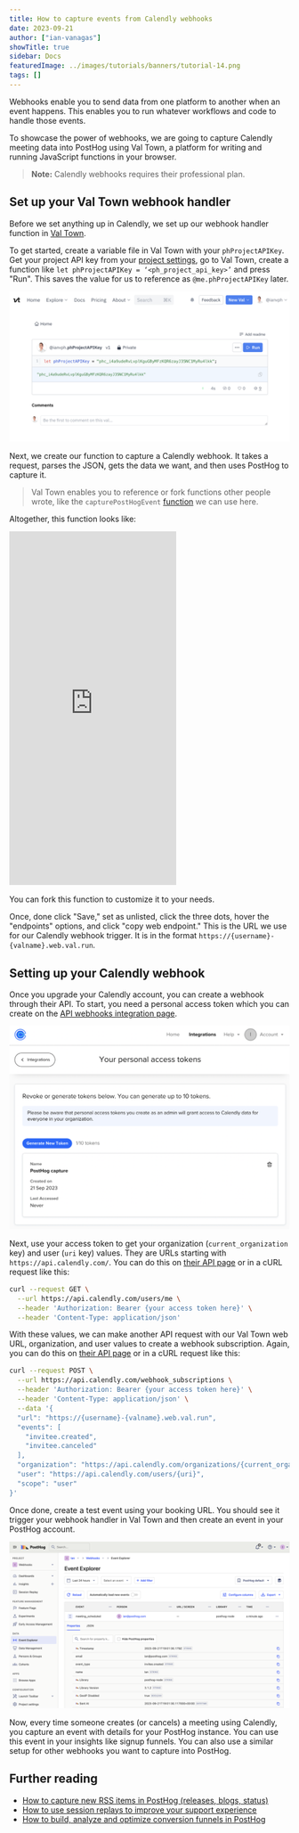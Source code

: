 ```yaml
---
title: How to capture events from Calendly webhooks
date: 2023-09-21
author: ["ian-vanagas"]
showTitle: true
sidebar: Docs
featuredImage: ../images/tutorials/banners/tutorial-14.png
tags: []
---
```


Webhooks enable you to send data from one platform to another when an event happens. This enables you to run whatever workflows and code to handle those events.

To showcase the power of webhooks, we are going to capture Calendly meeting data into PostHog using Val Town, a platform for writing and running JavaScript functions in your browser. 

> **Note:** Calendly webhooks requires their professional plan.

## Set up your Val Town webhook handler

Before we set anything up in Calendly, we set up our webhook handler function in [Val Town](https://val.town/). 

To get started, create a variable file in Val Town with your `phProjectAPIKey`. Get your project API key from your [project settings](https://app.posthog.com/project/settings), go to Val Town, create a function like `let phProjectAPIKey = ‘<ph_project_api_key>’` and press "Run". This saves the value for us to reference as `@me.phProjectAPIKey` later.

![Project API key Val](../images/tutorials/calendly-webhooks/val.png)

Next, we create our function to capture a Calendly webhook. It takes a request, parses the JSON, gets the data we want, and then uses PostHog to capture it.

> Val Town enables you to reference or fork functions other people wrote, like the `capturePostHogEvent` [function](https://www.val.town/v/ianvph.capturePostHogEvent) we can use here.

Altogether, this function looks like:

<iframe src="https://www.val.town/embed/ianvph.captureCalendlyWebhook" height="635" frameBorder="0" allowFullScreen></iframe>

You can fork this function to customize it to your needs. 

Once, done click "Save," set as unlisted, click the three dots, hover the "endpoints" options, and click "copy web endpoint." This is the URL we use for our Calendly webhook trigger. It is in the format `https://{username}-{valname}.web.val.run`.

## Setting up your Calendly webhook

Once you upgrade your Calendly account, you can create a webhook through their API. To start, you need a personal access token which you can create on the [API webhooks integration page](https://calendly.com/integrations/api_webhooks). 

![Token](../images/tutorials/calendly-webhooks/token.png)

Next, use your access token to get your organization (`current_organization` key) and user (`uri` key) values. They are URLs starting with `https://api.calendly.com/`. You can do this on [their API page](https://developer.calendly.com/api-docs/005832c83aeae-get-current-user) or in a cURL request like this:

```bash
curl --request GET \
  --url https://api.calendly.com/users/me \
  --header 'Authorization: Bearer {your access token here}' \
  --header 'Content-Type: application/json'
```

With these values, we can make another API request with our Val Town web URL, organization, and user values to create a webhook subscription. Again, you can do this on [their API page](https://developer.calendly.com/api-docs/c1ddc06ce1f1b-create-webhook-subscription) or in a cURL request like this:

```bash
curl --request POST \
  --url https://api.calendly.com/webhook_subscriptions \
  --header 'Authorization: Bearer {your access token here}' \
  --header 'Content-Type: application/json' \
  --data '{
  "url": "https://{username}-{valname}.web.val.run",
  "events": [
    "invitee.created",
    "invitee.canceled"
  ],
  "organization": "https://api.calendly.com/organizations/{current_organization}",
  "user": "https://api.calendly.com/users/{uri}",
  "scope": "user"
}'
```

Once done, create a test event using your booking URL. You should see it trigger your webhook handler in Val Town and then create an event in your PostHog account.

![Event in PostHog](../images/tutorials/calendly-webhooks/event.png)

Now, every time someone creates (or cancels) a meeting using Calendly, you capture an event with details for your PostHog instance. You can use this event in your insights like signup funnels. You can also use a similar setup for other webhooks you want to capture into PostHog.

## Further reading

- [How to capture new RSS items in PostHog (releases, blogs, status)](/tutorials/rss-item-capture)
- [How to use session replays to improve your support experience](/tutorials/session-recordings-for-support)
- [How to build, analyze and optimize conversion funnels in PostHog](/tutorials/funnels)